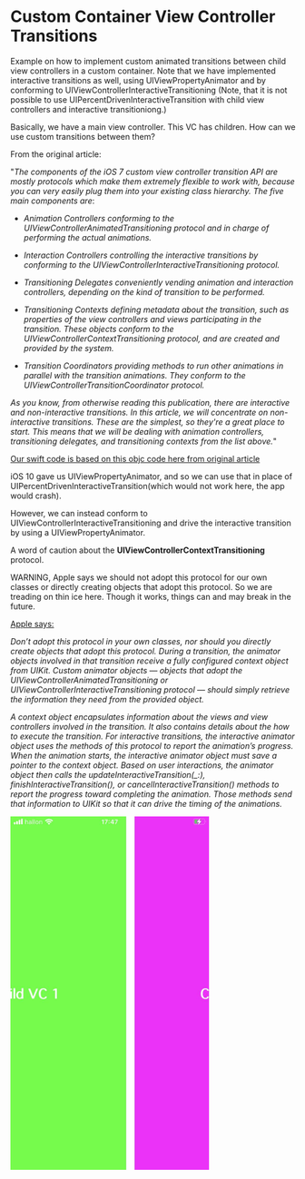 # Custom Container View Controller Transitions

Example on how to implement custom animated transitions between child view controllers in a custom container.
Note that we have implemented interactive transitions as well, using UIViewPropertyAnimator and by conforming to
 UIViewControllerInteractiveTransitioning (Note, that it is not possible to use UIPercentDrivenInteractiveTransition with child view controllers and interactive transitioniong.)

Basically, we have a main view controller. This VC has children. How can we use custom transitions between them?

From the original article:

"*The components of the iOS 7 custom view controller transition API are mostly protocols which make them extremely flexible to work with, because you can very easily plug them into your existing class hierarchy. The five main components are*:

* *Animation Controllers conforming to the UIViewControllerAnimatedTransitioning protocol and in charge of performing the actual animations.*

* *Interaction Controllers controlling the interactive transitions by conforming to the UIViewControllerInteractiveTransitioning protocol.*

* *Transitioning Delegates conveniently vending animation and interaction controllers, depending on the kind of transition to be performed.*

* *Transitioning Contexts defining metadata about the transition, such as properties of the view controllers and views participating in the transition. These objects conform to the UIViewControllerContextTransitioning protocol, and are created and provided by the system.*

* *Transition Coordinators providing methods to run other animations in parallel with the transition animations. They conform to the UIViewControllerTransitionCoordinator protocol.*

*As you know, from otherwise reading this publication, there are interactive and non-interactive transitions. In this article, we will concentrate on non-interactive transitions. These are the simplest, so they're a great place to start. This means that we will be dealing with animation controllers, transitioning delegates, and transitioning contexts from the list above.*"

[Our swift code is based on this objc code here from original article](https://www.objc.io/issues/12-animations/custom-container-view-controller-transitions/)

 iOS 10 gave us UIViewPropertyAnimator, and so we can use that in place of
 UIPercentDrivenInteractiveTransition(which would not work here, the app would crash).

 However, we can instead conform to UIViewControllerInteractiveTransitioning and drive the interactive
 transition by using a UIViewPropertyAnimator.
 
 A word of caution about the **UIViewControllerContextTransitioning** protocol.
 
  WARNING, Apple says we should not adopt this protocol for our own classes or directly creating objects that adopt this protocol. So we are treading on
 thin ice here. Though it works, things can and may break in the future.
 
 [Apple says:](https://developer.apple.com/documentation/uikit/uiviewcontrollercontexttransitioning)
 
 *Don’t adopt this protocol in your own classes, nor should you directly create objects that adopt this protocol. During a transition, the animator objects involved in that transition receive a fully configured context object from UIKit. Custom animator objects — objects that adopt the UIViewControllerAnimatedTransitioning or UIViewControllerInteractiveTransitioning protocol — should simply retrieve the information they need from the provided object.*

 *A context object encapsulates information about the views and view controllers involved in the transition. It also contains details about the how to execute the transition. For interactive transitions, the interactive animator object uses the methods of this protocol to report the animation’s progress. When the animation starts, the interactive animator object must save a pointer to the context object. Based on user interactions, the animator object then calls the updateInteractiveTransition(_:), finishInteractiveTransition(), or cancelInteractiveTransition() methods to report the progress toward completing the animation. Those methods send that information to UIKit so that it can drive the timing of the animations.*

<img src="screenshots/screen1.jpeg" width="350"/>
